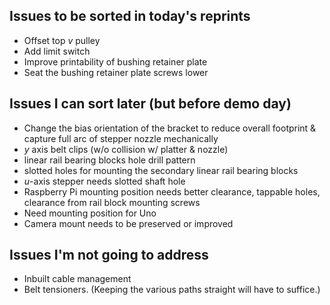 ## Issues to be sorted in today's reprints

- Offset top *v* pulley
- Add limit switch
- Improve printability of bushing retainer plate
- Seat the bushing retainer plate screws lower

## Issues I can sort later (but before demo day)

- Change the bias orientation of the bracket to reduce overall footprint & capture full arc of stepper nozzle mechanically
- *y* axis belt clips (w/o collision w/ platter & nozzle)
- linear rail bearing blocks hole drill pattern
- slotted holes for mounting the secondary linear rail bearing blocks
- *u*-axis stepper needs slotted shaft hole
- Raspberry Pi mounting position needs better clearance, tappable holes, clearance from rail block mounting screws
- Need mounting position for Uno
- Camera mount needs to be preserved or improved

## Issues I'm not going to address

- Inbuilt cable management
- Belt tensioners. (Keeping the various paths straight will have to suffice.)
